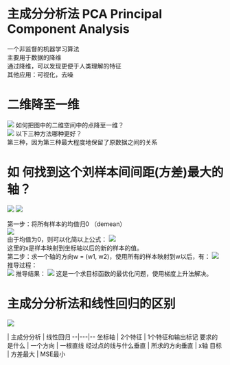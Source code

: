 # 主成分分析法 PCA Principal Component Analysis

一个非监督的机器学习算法  
主要用于数据的降维  
通过降维，可以发现更便于人类理解的特征  
其他应用：可视化，去噪

# 二维降至一维

![](http://windmissing.github.io/images/2019/88.png)
如何把图中的二维空间中的点降至一维？  
![](http://windmissing.github.io/images/2019/89.png)
以下三种方法哪种更好？  
第三种，因为第三种最大程度地保留了原数据之间的关系  

# 如 何找到这个刘样本间间距(方差)最大的轴？  

![](http://windmissing.github.io/images/2019/90.png)
![](http://windmissing.github.io/images/2019/91.png)

第一步：将所有样本的均值归0 （demean）  
![](http://windmissing.github.io/images/2019/92.png)   
由于均值为0，则可以化简以上公式：
![](http://windmissing.github.io/images/2019/93.png)  
这里的x是样本映射到坐标轴以后的新的样本的值。  
第二步：求一个轴的方向w = (w1, w2)，使用所有的样本映射到w以后，有：
![](http://windmissing.github.io/images/2019/94.png)  
推导过程：  
![](http://windmissing.github.io/images/2019/95.png)
推导结果：
![](http://windmissing.github.io/images/2019/96.png)
这是一个求目标函数的最优化问题，使用梯度上升法解决。  

# 主成分分析法和线性回归的区别  
![](http://windmissing.github.io/images/2019/97.png)

  | 主成分分析  | 线性回归
--|---|--
坐标轴  | 2个特征  | 1个特征和输出标记
要求的是什么  | 一个方向  | 一根直线
经过点的线与什么垂直  | 所求的方向垂直  |  x轴
目标  | 方差最大  | MSE最小
